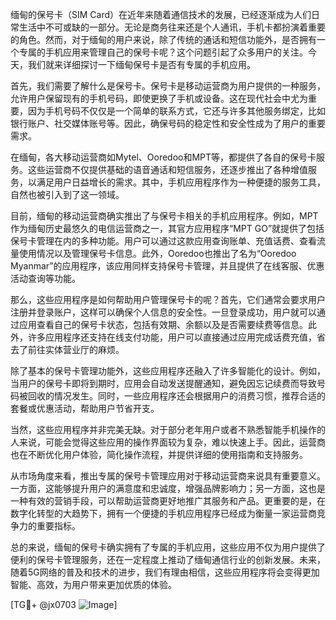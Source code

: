 缅甸的保号卡（SIM Card）在近年来随着通信技术的发展，已经逐渐成为人们日常生活中不可或缺的一部分。无论是商务往来还是个人通讯，手机卡都扮演着重要的角色。然而，对于缅甸的用户来说，除了传统的通话和短信功能外，是否拥有一个专属的手机应用来管理自己的保号卡呢？这个问题引起了众多用户的关注。今天，我们就来详细探讨一下缅甸保号卡是否有专属的手机应用。

首先，我们需要了解什么是保号卡。保号卡是移动运营商为用户提供的一种服务，允许用户保留现有的手机号码，即使更换了手机或设备。这在现代社会中尤为重要，因为手机号码不仅仅是一个简单的联系方式，它还与许多其他服务绑定，比如银行账户、社交媒体账号等。因此，确保号码的稳定性和安全性成为了用户的重要需求。

在缅甸，各大移动运营商如Mytel、Ooredoo和MPT等，都提供了各自的保号卡服务。这些运营商不仅提供基础的语音通话和短信服务，还逐步推出了各种增值服务，以满足用户日益增长的需求。其中，手机应用程序作为一种便捷的服务工具，自然也被引入到了这一领域。

目前，缅甸的移动运营商确实推出了与保号卡相关的手机应用程序。例如，MPT作为缅甸历史最悠久的电信运营商之一，其官方应用程序“MPT GO”就提供了包括保号卡管理在内的多种功能。用户可以通过这款应用查询账单、充值话费、查看流量使用情况以及管理保号卡信息。此外，Ooredoo也推出了名为“Ooredoo Myanmar”的应用程序，该应用同样支持保号卡管理，并且提供了在线客服、优惠活动查询等功能。

那么，这些应用程序是如何帮助用户管理保号卡的呢？首先，它们通常会要求用户注册并登录账户，这样可以确保个人信息的安全性。一旦登录成功，用户就可以通过应用查看自己的保号卡状态，包括有效期、余额以及是否需要续费等信息。此外，许多应用程序还支持在线支付功能，用户可以直接通过应用完成话费充值，省去了前往实体营业厅的麻烦。

除了基本的保号卡管理功能外，这些应用程序还融入了许多智能化的设计。例如，当用户的保号卡即将到期时，应用会自动发送提醒通知，避免因忘记续费而导致号码被回收的情况发生。同时，一些应用程序还会根据用户的消费习惯，推荐合适的套餐或优惠活动，帮助用户节省开支。

当然，这些应用程序并非完美无缺。对于部分老年用户或者不熟悉智能手机操作的人来说，可能会觉得这些应用的操作界面较为复杂，难以快速上手。因此，运营商也在不断优化用户体验，简化操作流程，并提供详细的使用指南和支持服务。

从市场角度来看，推出专属的保号卡管理应用对于移动运营商来说具有重要意义。一方面，这能够提升用户的满意度和忠诚度，增强品牌影响力；另一方面，这也是一种有效的营销手段，可以帮助运营商更好地推广其服务和产品。更重要的是，在数字化转型的大趋势下，拥有一个便捷的手机应用程序已经成为衡量一家运营商竞争力的重要指标。

总的来说，缅甸的保号卡确实拥有了专属的手机应用，这些应用不仅为用户提供了便利的保号卡管理服务，还在一定程度上推动了缅甸通信行业的创新发展。未来，随着5G网络的普及和技术的进步，我们有理由相信，这些应用程序将会变得更加智能、高效，为用户带来更加优质的体验。

[TG💪+ @jx0703 ![Image](https://github.com/user-attachments/assets/dbca1d08-cadb-493c-b0ec-ad6f7a83f270)]